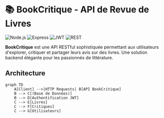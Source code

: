 # 📚 BookCritique - API de Revue de Livres

![Node.js](https://img.shields.io/badge/Node.js-14.x+-green)
![Express](https://img.shields.io/badge/Express-4.x-blue)
![JWT](https://img.shields.io/badge/JWT-Auth-orange)
![REST](https://img.shields.io/badge/REST-API-yellowgreen)

**BookCritique** est une API RESTful sophistiquée permettant aux utilisateurs d'explorer, critiquer et partager leurs avis sur des livres. Une solution backend élégante pour les passionnés de littérature.

## Architecture

```mermaid
graph TD
    A[Client] -->|HTTP Requests| B[API BookCritique]
    B --> C[(Base de Données)]
    B --> D[Authentification JWT]
    C --> E[Livres]
    C --> F[Critiques]
    C --> G[Utilisateurs]
